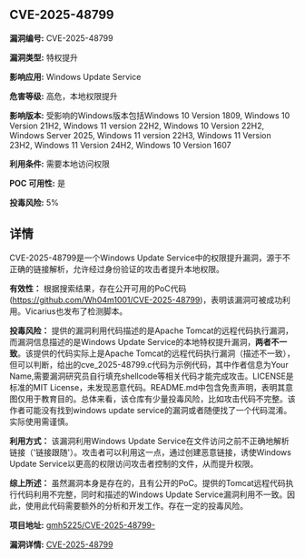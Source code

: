 ## CVE-2025-48799

**漏洞编号:** CVE-2025-48799

**漏洞类型:** 特权提升

**影响应用:** Windows Update Service

**危害等级:** 高危，本地权限提升

**影响版本:** 受影响的Windows版本包括Windows 10 Version 1809, Windows 10 Version 21H2, Windows 11 version 22H2, Windows 10 Version 22H2, Windows Server 2025, Windows 11 version 22H3, Windows 11 Version 23H2, Windows 11 Version 24H2, Windows 10 Version 1607

**利用条件:** 需要本地访问权限

**POC 可用性:** 是

**投毒风险:** 5%

## 详情

CVE-2025-48799是一个Windows Update Service中的权限提升漏洞，源于不正确的链接解析，允许经过身份验证的攻击者提升本地权限。

**有效性：**
根据搜索结果，存在公开可用的PoC代码 (https://github.com/Wh04m1001/CVE-2025-48799)，表明该漏洞可被成功利用。Vicarius也发布了检测脚本。

**投毒风险：**
提供的漏洞利用代码描述的是Apache Tomcat的远程代码执行漏洞，而漏洞信息描述的是Windows Update Service的本地特权提升漏洞，**两者不一致**。该提供的代码实际上是Apache Tomcat的远程代码执行漏洞（描述不一致），但可以判断，给出的cve_2025-48799.c代码为示例代码，其中作者信息为Your Name,需要漏洞研究员自行填充shellcode等相关代码才能完成攻击。LICENSE是标准的MIT License，未发现恶意代码。README.md中包含免责声明，表明其意图仅用于教育目的。总体来看，该仓库有少量投毒风险，比如攻击代码不完整。该作者可能没有找到windows update service的漏洞或者随便找了一个代码混淆。实际使用需谨慎。

**利用方式：**
该漏洞利用Windows Update Service在文件访问之前不正确地解析链接（'链接跟随'）。攻击者可以利用这一点，通过创建恶意链接，诱使Windows Update Service以更高的权限访问攻击者控制的文件，从而提升权限。

**综上所述：**
虽然漏洞本身是存在的，且有公开的PoC。提供的Tomcat远程代码执行代码利用不完整，同时和描述的Windows Update Service漏洞利用不一致。因此，使用此代码需要额外的分析和开发工作。存在一定的投毒风险。


**项目地址:** [gmh5225/CVE-2025-48799-](https://github.com/gmh5225/CVE-2025-48799-)

**漏洞详情:** [CVE-2025-48799](https://nvd.nist.gov/vuln/detail/CVE-2025-48799)